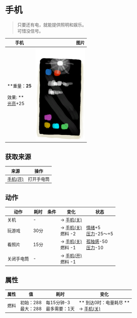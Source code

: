 # 手机  
> 只要还有电，就能提供照明和娱乐。<br>可惜没信号。  
  
  手机  |   图片   
 ----  |  ----:   
 **重量：**25<br><br>** 效果: **<br>[光亮](Light.md)+25  |  ![](Sprite/PhoneTorch.png)   
  
## 获取来源  
来源  |  操作  
----  |  ----  
[手机(开)](PhoneOn.md)  |  打开手电筒  
## 动作  
动作  |  耗时  |  条件  |  变化  |  状态  
----  |  ----  |  ----  |  ----  |  ----  
关机<br>  |  -  |    |  → [手机(关)](PhoneOff.md)<br>  |    
玩游戏<br>  |  30分  |    |  → [手机(关)](PhoneOff.md)<br>燃料  -2<br>  |  [情绪](Morale.md)+5<br>[压力](Stress.md)-25～+5  
看照片<br>  |  15分  |    |  → [手机(关)](PhoneOff.md)<br>燃料  -1<br>  |  [孤独感](Loneliness.md)-50<br>[压力](Stress.md)-10  
关闭手电筒<br>  |  -  |    |  → [手机(开)](PhoneOn.md)<br>燃料  -1<br>  |    
## 属性   
属性  |  值  |  耗时  |  变化  
----  |  ----  |  ----  |  ----  
燃料  |  初始：288<br>最大：288  |  每15分钟-3<br>最多需要：1天  |  ** 到达0时：电量耗尽 **<br>→ [手机(关)](PhoneOff.md)  

